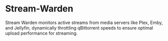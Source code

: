 # Stream-Warden
Stream Warden monitors active streams from media servers like Plex, Emby, and Jellyfin, dynamically throttling qBittorrent speeds to ensure optimal upload performance for streaming.

